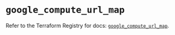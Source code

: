 # `google_compute_url_map`

Refer to the Terraform Registry for docs: [`google_compute_url_map`](https://registry.terraform.io/providers/hashicorp/google-beta/6.11.1/docs/resources/google_compute_url_map).
